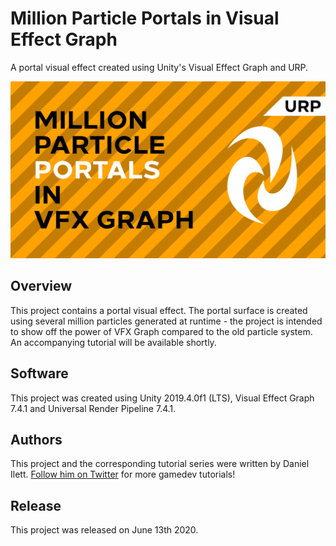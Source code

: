 # Million Particle Portals in Visual Effect Graph

A portal visual effect created using Unity's Visual Effect Graph and URP.

![Particles Banner](banner.jpg)

## Overview

This project contains a portal visual effect. The portal surface is created using several million particles generated at runtime - the project is intended to show off the power of VFX Graph compared to the old particle system. An accompanying tutorial will be available shortly.

## Software

This project was created using Unity 2019.4.0f1 (LTS), Visual Effect Graph 7.4.1 and Universal Render Pipeline 7.4.1.

## Authors

This project and the corresponding tutorial series were written by Daniel Ilett. [Follow him on Twitter](https://twitter.com/daniel_ilett) for more gamedev tutorials!

## Release

This project was released on June 13th 2020.
